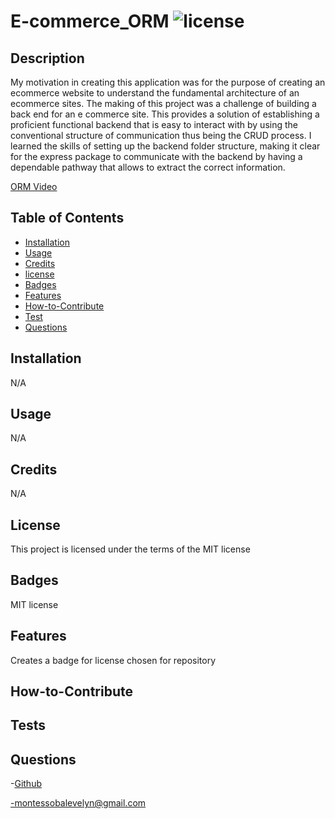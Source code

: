 # E-commerce_ORM ![license](https://img.shields.io/badge/license-MIT-blue.svg)

## Description

My motivation in creating this application was for the purpose of creating an ecommerce website to understand the fundamental architecture of an ecommerce sites. The making of this project was a challenge of building a back end for an e commerce site. This provides a solution of establishing a proficient functional backend that is easy to interact with by using the conventional structure of communication thus being the CRUD process. I learned the skills of setting up the backend folder structure, making it clear for the express package to communicate with the backend by having a dependable pathway that allows to extract the correct information.

[ORM Video](https://docs.google.com/presentation/d/1niTwA1NjleNK5BM4rvMKgASiwTWh6xutvLfi6wzXey4/edit?usp=sharing)

## Table of Contents

- [Installation](#installation)
- [Usage](#usage)
- [Credits](#credits)
- [license](#license)
- [Badges](#badges)
- [Features](#features)
- [How-to-Contribute](#how-to-contribute)
- [Test](#test)
- [Questions](#questions)

## Installation

N/A

## Usage

N/A

## Credits

N/A

## License

This project is licensed under the terms of the MIT license

## Badges

MIT license

## Features

Creates a badge for license chosen for repository

## How-to-Contribute

## Tests

## Questions

-[Github](https://github.com/EvelynMS1)

-montessobalevelyn@gmail.com
